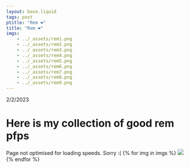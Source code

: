 ```yaml
---
layout: base.liquid
tags: post
ptitle: "Rem ❤️"
title: "Rem ❤️"
imgs:
    - ../_assets/rem1.png
    - ../_assets/rem2.png
    - ../_assets/rem3.png
    - ../_assets/rem4.png
    - ../_assets/rem5.png
    - ../_assets/rem6.png
    - ../_assets/rem7.png
    - ../_assets/rem8.png
    - ../_assets/rem9.png
---
```

2/2/2023
# Here is my collection of good rem pfps
Page not optimised for loading speeds. Sorry :(
{% for img in imgs %}
![]({{img}})
{% endfor %}
